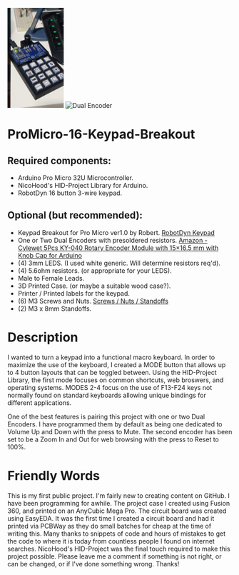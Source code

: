 <img src="Images/Encorder-Single-Version.jpg" alt="Single Encoder" width="25%" height="25%">    <img src="Images/Encoder-Dual0-Version.jpg" alt="Dual Encoder" width="25%" height="25%">
# ProMicro-16-Keypad-Breakout
## Required components:
- Arduino Pro Micro 32U Microcontroller.
- NicoHood's HID-Project Library for Arduino.
- RobotDyn 16 button 3-wire keypad.

## Optional (but recommended):
- Keypad Breakout for Pro Micro ver1.0 by Robert. [RobotDyn Keypad](https://www.banggood.com/5V-Button-Keypad-4x4-Module-Assembled-Keyboard-p-1645007.html)
- One or Two Dual Encoders with presoldered resistors. [Amazon - Cylewet 5Pcs KY-040 Rotary Encoder Module with 15×16.5 mm with Knob Cap for Arduino](https://www.amazon.ca/dp/B07DFFSZ73/ref=cm_sw_em_r_mt_dp_GTFJT82QA5BB0PV9Z99V?_encoding=UTF8&psc=1)
- (4) 3mm LEDS. (I used white generic. Will determine resistors req'd).
- (4) 5.6ohm resistors. (or appropriate  for your LEDS).
- Male to Female Leads.
- 3D Printed Case. (or maybe a suitable wood case?).
- Printer / Printed labels for the keypad.
- (6) M3 Screws and Nuts. [Screws / Nuts / Standoffs](https://www.amazon.ca/gp/product/B06Y591NKK/ref=ppx_yo_dt_b_asin_title_o04_s01?ie=UTF8&psc=1)
- (2) M3 x 8mm Standoffs.

# Description
I wanted to turn a keypad into a functional macro keyboard. In order to maximize the use of the keyboard, I created a MODE button that allows up to 4 button layouts that can be toggled between. Using the HID-Project Library, the first mode focuses on common shortcuts, web broswers, and operating systems. MODES 2-4 focus on the use of F13-F24 keys not normally found on standard keyboards allowing unique bindings for different applications.

One of the best features is pairing this project with one or two Dual Encoders. I have programmed them by default as being one dedicated to Volume Up and Down with the press to Mute. The second encoder has been set to be a Zoom In and Out for web browsing with the press to Reset to 100%.

# Friendly Words
This is my first public project. I'm fairly new to creating content on GitHub. I have been programming for awhile. The project case I created using Fusion 360, and printed on an AnyCubic Mega Pro. The circuit board was created using EasyEDA. It was the first time I created a circuit board and had it printed via PCBWay as they do small batches for cheap at the time of writing this. Many thanks to snippets of code and hours of mistakes to get the code to where it is today from countless people I found on internet searches. NicoHood's HID-Project was the final touch required to make this project possible. Please leave me a comment if something is not right, or can be changed, or if I've done something wrong. Thanks!
